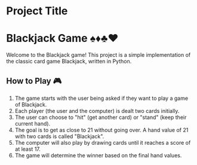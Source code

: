 # Project Title

# Blackjack Game ♠️♦️♣️♥️

Welcome to the Blackjack game! This project is a simple implementation of the classic card game Blackjack, written in Python.

## How to Play 🎮

1. The game starts with the user being asked if they want to play a game of Blackjack.
2. Each player (the user and the computer) is dealt two cards initially.
3. The user can choose to "hit" (get another card) or "stand" (keep their current hand).
4. The goal is to get as close to 21 without going over. A hand value of 21 with two cards is called "Blackjack".
5. The computer will also play by drawing cards until it reaches a score of at least 17.
6. The game will determine the winner based on the final hand values.
